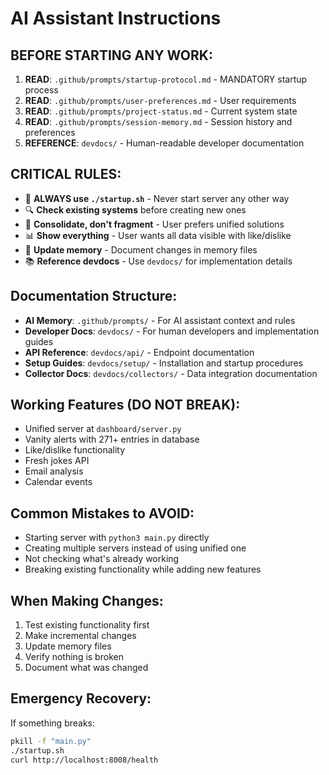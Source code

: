 # AI Assistant Instructions

## BEFORE STARTING ANY WORK:
1. **READ**: `.github/prompts/startup-protocol.md` - MANDATORY startup process
2. **READ**: `.github/prompts/user-preferences.md` - User requirements 
3. **READ**: `.github/prompts/project-status.md` - Current system state
4. **READ**: `.github/prompts/session-memory.md` - Session history and preferences
5. **REFERENCE**: `devdocs/` - Human-readable developer documentation

## CRITICAL RULES:
- 🚨 **ALWAYS use `./startup.sh`** - Never start server any other way
- 🔍 **Check existing systems** before creating new ones
- 🧹 **Consolidate, don't fragment** - User prefers unified solutions
- 📊 **Show everything** - User wants all data visible with like/dislike
- 💾 **Update memory** - Document changes in memory files
- 📚 **Reference devdocs** - Use `devdocs/` for implementation details

## Documentation Structure:
- **AI Memory**: `.github/prompts/` - For AI assistant context and rules
- **Developer Docs**: `devdocs/` - For human developers and implementation guides
- **API Reference**: `devdocs/api/` - Endpoint documentation
- **Setup Guides**: `devdocs/setup/` - Installation and startup procedures
- **Collector Docs**: `devdocs/collectors/` - Data integration documentation

## Working Features (DO NOT BREAK):
- Unified server at `dashboard/server.py`
- Vanity alerts with 271+ entries in database
- Like/dislike functionality
- Fresh jokes API
- Email analysis
- Calendar events

## Common Mistakes to AVOID:
- Starting server with `python3 main.py` directly
- Creating multiple servers instead of using unified one
- Not checking what's already working
- Breaking existing functionality while adding new features

## When Making Changes:
1. Test existing functionality first
2. Make incremental changes
3. Update memory files
4. Verify nothing is broken
5. Document what was changed

## Emergency Recovery:
If something breaks:
```bash
pkill -f "main.py"
./startup.sh
curl http://localhost:8008/health
```
